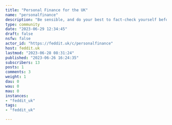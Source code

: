 ```yaml
---
title: "Personal Finance for the UK" 
name: "personalfinance"
description: "Be sensible, and do your best to fact-check yourself before posting answers.Nothing here should be taken as financial or investment advice. If in doubt, consult a professional.Useful links:[Citizen's Advice: Debt and Money](https://www.citizensadvice.org.uk/debt-and-money/)    Volunteer-led advice service for the UK[Money Saving Expert](https://www.moneysavingexpert.com/)    Generally good for squeezing pennies, site is partially funded through referrals.[Vanguard: Three reasons why timing the market is so difficult](https://www.vanguardinvestor.co.uk/articles/latest-thoughts/investing-success/three-reasons-why-timing-the-market-is-so-difficult)    Large self-service investment platform."
type: community
date: "2023-06-29 12:34:45"
draft: false
nsfw: false
actor_id: "https://feddit.uk/c/personalfinance"
host: feddit.uk
lastmod: "2023-06-28 08:31:24"
published: "2023-06-26 16:24:35"
subscribers: 13
posts: 1
comments: 3
weight: 1
dau: 0
wau: 0
mau: 0
instances:
- "feddit_uk"
tags: 
- "feddit_uk"

---
```

